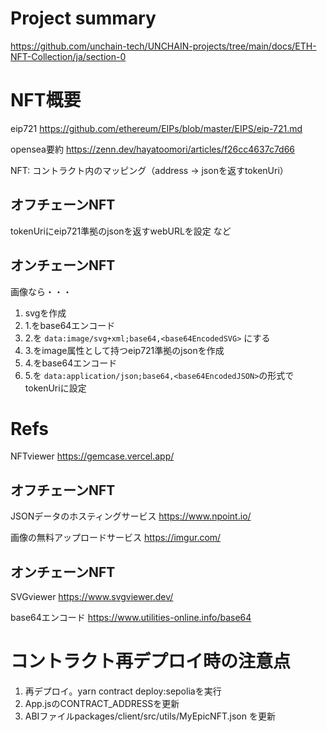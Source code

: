 # Project summary
https://github.com/unchain-tech/UNCHAIN-projects/tree/main/docs/ETH-NFT-Collection/ja/section-0

# NFT概要
eip721 https://github.com/ethereum/EIPs/blob/master/EIPS/eip-721.md

opensea要約 https://zenn.dev/hayatoomori/articles/f26cc4637c7d66

NFT: コントラクト内のマッピング（address -> jsonを返すtokenUri）

## オフチェーンNFT
tokenUriにeip721準拠のjsonを返すwebURLを設定 など
## オンチェーンNFT
画像なら・・・
1. svgを作成
2. 1.をbase64エンコード
3. 2.を ```data:image/svg+xml;base64,<base64EncodedSVG>``` にする
4. 3.をimage属性として持つeip721準拠のjsonを作成
5. 4.をbase64エンコード
6. 5.を ```data:application/json;base64,<base64EncodedJSON>```の形式でtokenUriに設定

# Refs
NFTviewer https://gemcase.vercel.app/
## オフチェーンNFT
JSONデータのホスティングサービス https://www.npoint.io/

画像の無料アップロードサービス https://imgur.com/
## オンチェーンNFT
SVGviewer https://www.svgviewer.dev/

base64エンコード https://www.utilities-online.info/base64

# コントラクト再デプロイ時の注意点
1. 再デプロイ。yarn contract deploy:sepoliaを実行
2. App.jsのCONTRACT_ADDRESSを更新
3. ABIファイルpackages/client/src/utils/MyEpicNFT.json を更新